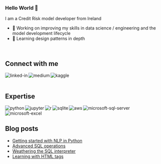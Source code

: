 ### Hello World 👋
I am a Credit Risk model developer from Ireland
- 🔭 Working on improving my skills in data science / engineering and the model development lifecycle
- 🌱 Learning design patterns in depth
<br>

## Connect with me

[<img align="left" alt="linked-in" src="https://img.shields.io/badge/linkedin-%230077B5.svg?&style=for-the-badge&logo=linkedin&logoColor=white" />](https://www.linkedin.com/in/james-mc-neill-180a9057/)
[<img align="left" alt="medium" src="https://img.shields.io/badge/medium-%2312100E.svg?&style=for-the-badge&logo=medium&logoColor=white" />](https://jamesmcneill06.medium.com/)
[<img align="left" alt="kaggle" src="https://img.shields.io/badge/Kaggle-20BEFF?style=for-the-badge&logo=Kaggle&logoColor=white" />](https://www.kaggle.com/datajmcn)
<br>
<br>

## Expertise

<img align="left" alt="python" src="https://img.shields.io/badge/Python-FFD43B?style=for-the-badge&logo=python&logoColor=darkgreen" />
<img align="left" alt="jupyter" src="https://img.shields.io/badge/Jupyter-F37626.svg?&style=for-the-badge&logo=Jupyter&logoColor=white" />
<img align="left" alt="r" src="https://img.shields.io/badge/R-276DC3?style=for-the-badge&logo=r&logoColor=white" />
<img align="left" alt="sqlite" src="https://img.shields.io/badge/SQLite-07405E?style=for-the-badge&logo=sqlite&logoColor=white" />
<img align="left" alt="aws" src="https://img.shields.io/badge/Amazon AWS-{232F3E}?style=for-the-badge&logo=amazonaws&logoColor=white" />
<img align="left" alt="microsoft-sql-server" src="https://img.shields.io/badge/Microsoft_SQL_Server-CC2927?style=for-the-badge&logo=microsoft-sql-server&logoColor=white" />
<img align="left" alt="microsoft-excel" src="https://img.shields.io/badge/Microsoft_Excel-217346?style=for-the-badge&logo=microsoft-excel&logoColor=white" />
<br>
<br>

## Blog posts
<!-- BLOG-POST-LIST:START -->
- [Getting started with NLP in Python](https://towardsdatascience.com/getting-started-with-nlp-in-python-6a14d0bf4cfe?source=rss-b8007a8a59af------2)
- [Advanced SQL operations](https://towardsdatascience.com/advanced-sql-operations-8856084a95a8?source=rss-b8007a8a59af------2)
- [Weathering the SQL interpreter](https://medium.com/codex/weathering-the-sql-interpreter-13ebaa175955?source=rss-b8007a8a59af------2)
- [Learning with HTML tags](https://jamesmcneill06.medium.com/learning-with-html-tags-c02e105fdbfb?source=rss-b8007a8a59af------2)
<!-- BLOG-POST-LIST:END -->
